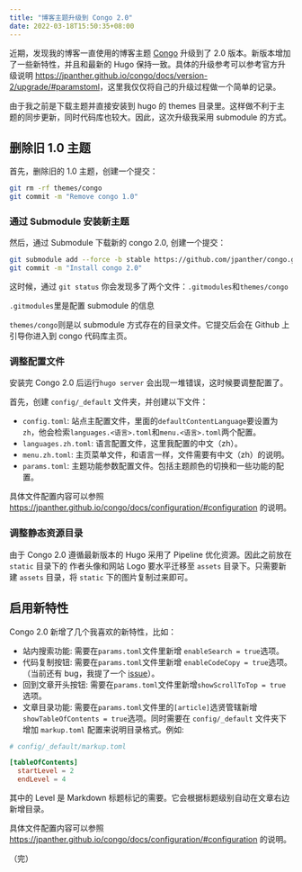```yaml
---
title: "博客主题升级到 Congo 2.0"
date: 2022-03-18T15:50:35+08:00
---
```


近期，发现我的博客一直使用的博客主题 [Congo](https://jpanther.github.io/congo/docs/w) 升级到了 2.0 版本。新版本增加了一些新特性，并且和最新的 Hugo 保持一致。具体的升级参考可以参考官方升级说明 <https://jpanther.github.io/congo/docs/version-2/upgrade/#paramstoml>，这里我仅仅将自己的升级过程做一个简单的记录。

由于我之前是下载主题并直接安装到 hugo 的 themes 目录里。这样做不利于主题的同步更新，同时代码库也较大。因此，这次升级我采用 submodule 的方式。

## 删除旧 1.0 主题

首先，删除旧的 1.0 主题，创建一个提交：

```sh
git rm -rf themes/congo
git commit -m "Remove congo 1.0"
```

### 通过 Submodule 安装新主题

然后，通过 Submodule 下载新的 congo 2.0, 创建一个提交：

```sh
git submodule add --force -b stable https://github.com/jpanther/congo.git themes/congo
git commit -m "Install congo 2.0"
```

这时候，通过 `git status` 你会发现多了两个文件：`.gitmodules`和`themes/congo`

`.gitmodules`里是配置 submodule 的信息

`themes/congo`则是以 submodule 方式存在的目录文件。它提交后会在 Github 上引导你进入到 congo 代码库主页。

### 调整配置文件

安装完 Congo 2.0 后运行`hugo server` 会出现一堆错误，这时候要调整配置了。

首先，创建 `config/_default` 文件夹，并创建以下文件：

- `config.toml`: 站点主配置文件，里面的`defaultContentLanguage`要设置为`zh`，他会检索`languages.<语言>.toml`和`menu.<语言>.toml`两个配置。
- `languages.zh.toml`: 语言配置文件，这里我配置的中文（zh）。
- `menu.zh.toml`: 主页菜单文件，和语言一样，文件需要有中文（zh）的说明。
- `params.toml`: 主题功能参数配置文件。包括主题颜色的切换和一些功能的配置。

具体文件配置内容可以参照<https://jpanther.github.io/congo/docs/configuration/#configuration> 的说明。

### 调整静态资源目录

由于 Congo 2.0 遵循最新版本的 Hugo 采用了 Pipeline 优化资源。因此之前放在 `static` 目录下的 作者头像和网站 Logo 要水平迁移至 `assets` 目录下。只需要新建 `assets` 目录，将 `static` 下的图片复制过来即可。

## 启用新特性

Congo 2.0 新增了几个我喜欢的新特性，比如：

- 站内搜索功能: 需要在`params.toml`文件里新增 `enableSearch = true`选项。
- 代码复制按钮: 需要在`params.toml`文件里新增 `enableCodeCopy = true`选项。（当前还有 bug，我提了一个 [issue](https://github.com/jpanther/congo/issues/154)）。
- 回到文章开头按钮: 需要在`params.toml`文件里新增`showScrollToTop = true`选项。
- 文章目录功能: 需要在`params.toml`文件里的`[article]`选贤管辖新增 `showTableOfContents = true`选项。同时需要在 `config/_default` 文件夹下增加 `markup.toml` 配置来说明目录格式。例如:

```toml
# config/_default/markup.toml

[tableOfContents]
  startLevel = 2
  endLevel = 4
```

其中的 Level 是 Markdown 标题标记的需要。它会根据标题级别自动在文章右边新增目录。

具体文件配置内容可以参照<https://jpanther.github.io/congo/docs/configuration/#configuration> 的说明。

（完）
